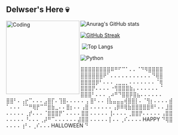 ## Delwser's Here 💀
<img align="left" alt="Coding" width="200" src="https://i.pinimg.com/564x/14/49/3a/14493ae61eeeaaea780254d2cb61d494.jpg">

![Anurag's GitHub stats](https://github-readme-stats.vercel.app/api?username=delwser&show_icons=true&theme=midnight-purple)

[![GitHub Streak](https://github-readme-streak-stats.herokuapp.com?user=delwser&theme=midnight-purple&locale=pt_BR&exclude_days=Sun%2CSat)](https://git.io/streak-stats)  


‎ 
![Top Langs](https://github-readme-stats.vercel.app/api/top-langs/?username=delwser&layout=compact&theme=midnight-purple)

![Python](https://img.shields.io/badge/python-3670A0?style=for-the-badge&logo=python&logoColor=000000)

⣿⣿⣿⣿⣿⣿⣿⣿⠿⠛⠋⠉⠁⠄⠄⠈⠙⠻⣿⣿⣿⣿ 
⣿⣿⣿⣿⣿⣿⠟⠁⠄⠄⠄⠄⠄⠄⠄⠄⠄⠄⠄⠙⢿⣿ 
⣿⣿⣿⣿⡿⠃⠄⠄⠄⢀⣀⣀⡀⠄⠄⠄⠄⠄⠄⠄⠈⢿ 
⣿⣿⣿⡟⠄⠄⠄⠄⠐⢻⣿⣿⣿⣷⡄⠄⠄⠄⠄⠄⠄⠈ 
⣿⣿⣿⠃⠄⠄⠄⢀⠴⠛⠙⣿⣿⡿⣿⣦⠄⠄⠄⠄⠄⠄ 
⣿⣿⠃⠄⢠⡖⠉⠄⠄⠄⣠⣿⡏⠄⢹⣿⠄⠄⠄⠄⠄⢠ 
⣿⠃⠄⠄⢸⣧⣤⣤⣤⢾⣿⣿⡇⠄⠈⢻⡆⠄⠄⠄⠄⣾ 
⠁⠄⠄⠄⠈⠉⠛⢿⡟⠉⠉⣿⣷⣀⠄⠄⣿⡆⠄⠄⢠⣿ 
⠄⠄⠄⠄⠄⠄⢠⡿⠿⢿⣷⣿⣿⣿⣿⣿⠿⠃⠄⠄⣸⣿ 
⠄⠄⠄⠄⠄⢀⡞⠄⠄⠄⠈⣿⣿⣿⡟⠁⠄⠄⠄⠄⣿⣿ 
⠄⠄⠄⠄⠄⢸⠄⠄⠄⠄⢀⣿⣿⡟⠄⠄⠄⠄⠄⢠⣿⣿ 
⠄⠄⠄⠄⠄⠘⠄⠄⠄⢀⡼⠛⠉⠄⠄⠄⠄⠄⠄⣼⣿⣿ 
⠄⠄⠄⠄⠄⡇⠄⠄⢀⠎⠄⠄⠄⠄HAPPY ⠙⢿⣿ 
⠄⠄⠄⠄⢰⠃⠄⢀⠎⠄⠄⠄HALLOWEEN ⠙
